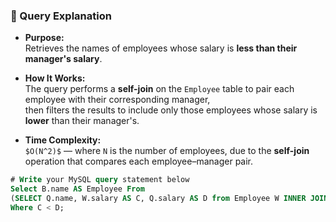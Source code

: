 ### 🧠 Query Explanation

- **Purpose:**  
  Retrieves the names of employees whose salary is **less than their manager's salary**.

- **How It Works:**  
  The query performs a **self-join** on the `Employee` table to pair each employee with their corresponding manager,  
  then filters the results to include only those employees whose salary is **lower** than their manager's.

- **Time Complexity:**  
  `$O(N^2)$` — where `N` is the number of employees, due to the **self-join** operation that compares each employee–manager pair.

```SQL
# Write your MySQL query statement below
Select B.name AS Employee From 
(SELECT Q.name, W.salary AS C, Q.salary AS D from Employee W INNER JOIN Employee Q Where W.id = Q.managerID ) AS B
Where C < D;
```
